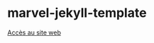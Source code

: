 # marvel-jekyll-template
[Accès au site web](https://salimbenfarhat.github.io/marvel-jekyll-template/)  